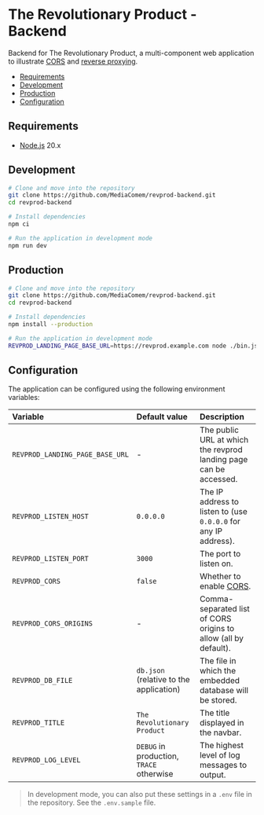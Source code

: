 # The Revolutionary Product - Backend

Backend for The Revolutionary Product, a multi-component web application to
illustrate [CORS](https://en.wikipedia.org/wiki/Cross-origin_resource_sharing)
and [reverse proxying](https://en.wikipedia.org/wiki/Reverse_proxy).

<!-- START doctoc generated TOC please keep comment here to allow auto update -->
<!-- DON'T EDIT THIS SECTION, INSTEAD RE-RUN doctoc TO UPDATE -->

- [Requirements](#requirements)
- [Development](#development)
- [Production](#production)
- [Configuration](#configuration)

<!-- END doctoc generated TOC please keep comment here to allow auto update -->

## Requirements

- [Node.js][node] 20.x

## Development

```bash
# Clone and move into the repository
git clone https://github.com/MediaComem/revprod-backend.git
cd revprod-backend

# Install dependencies
npm ci

# Run the application in development mode
npm run dev
```

## Production

```bash
# Clone and move into the repository
git clone https://github.com/MediaComem/revprod-backend.git
cd revprod-backend

# Install dependencies
npm install --production

# Run the application in development mode
REVPROD_LANDING_PAGE_BASE_URL=https://revprod.example.com node ./bin.js
```

## Configuration

The application can be configured using the following environment variables:

| Variable                        | Default value                            | Description                                                       |
| :------------------------------ | :--------------------------------------- | :---------------------------------------------------------------- |
| `REVPROD_LANDING_PAGE_BASE_URL` | -                                        | The public URL at which the revprod landing page can be accessed. |
| `REVPROD_LISTEN_HOST`           | `0.0.0.0`                                | The IP address to listen to (use `0.0.0.0` for any IP address).   |
| `REVPROD_LISTEN_PORT`           | `3000`                                   | The port to listen on.                                            |
| `REVPROD_CORS`                  | `false`                                  | Whether to enable [CORS][cors].                                   |
| `REVPROD_CORS_ORIGINS`          | -                                        | Comma-separated list of CORS origins to allow (all by default).   |
| `REVPROD_DB_FILE`               | `db.json` (relative to the application)  | The file in which the embedded database will be stored.           |
| `REVPROD_TITLE`                 | `The Revolutionary Product`              | The title displayed in the navbar.                                |
| `REVPROD_LOG_LEVEL`             | `DEBUG` in production, `TRACE` otherwise | The highest level of log messages to output.                      |

> In development mode, you can also put these settings in a `.env` file in the
> repository. See the `.env.sample` file.

[cors]: https://developer.mozilla.org/en-US/docs/Web/HTTP/CORS
[node]: https://nodejs.org
